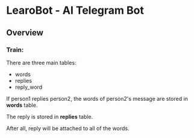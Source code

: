 # LearoBot - AI Telegram Bot

## Overview
### Train:
There are three main tables:
+ words
+ replies
+ reply_word

If person1 replies person2, the words of person2's message are stored in **words** table.

The reply is stored in **replies** table.

After all, reply will be attached to all of the words.

